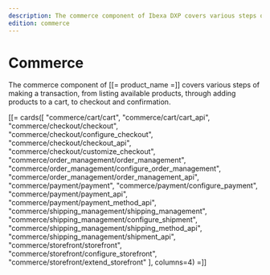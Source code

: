 ```yaml
---
description: The commerce component of Ibexa DXP covers various steps of making a transaction from listing available products, through adding products to a cart, to checkout and confirmation.
edition: commerce
---
```


# Commerce

The commerce component of [[= product_name =]] covers various steps of making a transaction,
from listing available products, through adding products to a cart, to checkout and confirmation.

[[= cards([
"commerce/cart/cart",
"commerce/cart/cart_api",
"commerce/checkout/checkout",
"commerce/checkout/configure_checkout",
"commerce/checkout/checkout_api",
"commerce/checkout/customize_checkout",
"commerce/order_management/order_management",
"commerce/order_management/configure_order_management",
"commerce/order_management/order_management_api",
"commerce/payment/payment",
"commerce/payment/configure_payment",
"commerce/payment/payment_api",
"commerce/payment/payment_method_api",
"commerce/shipping_management/shipping_management",
"commerce/shipping_management/configure_shipment",
"commerce/shipping_management/shipping_method_api",
"commerce/shipping_management/shipment_api",
"commerce/storefront/storefront",
"commerce/storefront/configure_storefront",
"commerce/storefront/extend_storefront"
], columns=4) =]]

